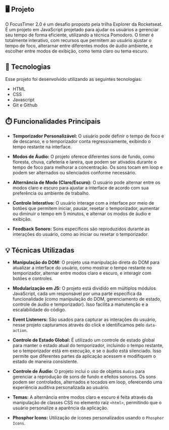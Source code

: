 ## 🖥️ Projeto

O FocusTimer 2.0 é um desafio proposto pela trilha Explorer da Rocketseat. É um projeto em JavaScript projetado para ajudar os usuários a gerenciar seu tempo de forma eficiente, utilizando a técnica Pomodoro. O timer é totalmente interativo, com recursos que permitem ao usuário ajustar o tempo de foco, alterarnar entre diferentes modos de áudio ambiente, e escolher entre modos de exibição, como tema claro ou tema escuro.

## 🚀 Tecnologias

Esse projeto foi desenvolvido utilizando as seguintes tecnologias:

- HTML
- CSS
- Javascript
- Git e Github

## ⏱️ Funcionalidades Principais

- **Temporizador Personalizável:** O usuário pode definir o tempo de foco e de descanso, e o temporizador conta regressivamente, exibindo o tempo restante na interface.

- **Modos de Áudio:** O projeto oferece diferentes sons de fundo, como floresta, chuva, cafeteria e lareira, que podem ser ativados durante o tempo de foco para melhorar a concentração. Os sons tocam em loop e podem ser alternados ou silenciados conforme necessário.

- **Alternância de Modo (Claro/Escuro):** O usuário pode alternar entre os modos claro e escuro para ajustar a interface de acordo com sua preferência ou ambiente de trabalho.

- **Controle Interativo:** O usuário interage com a interface por meio de botões que permitem iniciar, pausar, resetar o temporizador, aumentar ou diminuir o tempo em 5 minutos, e alternar os modos de áudio e exibição.

- **Feedback Sonoro:** Sons específicos são reproduzidos durante as interações do usuário, como ao iniciar ou resetar o temporizador.


## 💡 Técnicas Utilizadas

- **Manipulação do DOM:** O projeto usa manipulação direta do DOM para atualizar a interface do usuário, como mostrar o tempo restante no temporizador, alternar entre modos claro e escuro, e interagir com botões e controles.

- **Modularização em JS:** O projeto está dividido em múltiplos módulos JavaScript, cada um responsável por uma parte específica da funcionalidade (como manipulação do DOM, gerenciamento de estado, controle de áudio e temporizador). Isso facilita a manutenção e a escalabilidade do código.

- **Event Listeners:** São usados para capturar as interações do usuário, nesse projeto capturamos através do click e identificamos pelo `data-action`.

- **Controle de Estado Global:** É utilizado um controle de estado global para manter o estado atual do temporizador, incluindo o tempo restante, se o temporizador está em execução, e se o áudio está silenciado. Isso permite que diferentes partes da aplicação acessem e modifiquem o estado de maneira consistente.

- **Controle de Áudio:** O projeto inclui o uso de objetos `Audio` para gerenciar a reprodução de sons de fundo e efeitos sonoros. Os sons podem ser controlados, alternados e tocados em loop, oferecendo uma experiência auditiva personalizada ao usuário.

- **Temas:** A alternância entre modos claro e escuro é feita através da manipulação de classes CSS no elemento raiz `<html>`, permitindo que o usuário personalize a aparência da aplicação.

- **Phosphor Icons:** Utilização de ícones personalizados usando o `Phosphor Icons`.